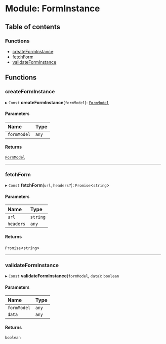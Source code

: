 # Module: FormInstance

## Table of contents

### Functions

- [createFormInstance](FormInstance.md#createforminstance)
- [fetchForm](FormInstance.md#fetchform)
- [validateFormInstance](FormInstance.md#validateforminstance)

## Functions

### createFormInstance

▸ `Const` **createFormInstance**(`formModel`): [`FormModel`](../interfaces/types_Model.FormModel.md)

#### Parameters

| Name | Type |
| :------ | :------ |
| `formModel` | `any` |

#### Returns

[`FormModel`](../interfaces/types_Model.FormModel.md)

___

### fetchForm

▸ `Const` **fetchForm**(`url`, `headers?`): `Promise`<`string`\>

#### Parameters

| Name | Type |
| :------ | :------ |
| `url` | `string` |
| `headers` | `any` |

#### Returns

`Promise`<`string`\>

___

### validateFormInstance

▸ `Const` **validateFormInstance**(`formModel`, `data`): `boolean`

#### Parameters

| Name | Type |
| :------ | :------ |
| `formModel` | `any` |
| `data` | `any` |

#### Returns

`boolean`
